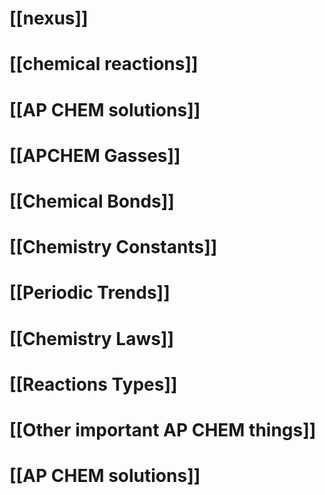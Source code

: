 # [[nexus]]
# [[chemical reactions]]
# [[AP CHEM solutions]]
# [[APCHEM Gasses]]
# [[Chemical Bonds]]
# [[Chemistry Constants]]
# [[Periodic Trends]]
# [[Chemistry Laws]]
# [[Reactions Types]]
# [[Other important AP CHEM things]]
# [[AP CHEM solutions]]
